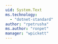 ```yaml
---
uid: System.Text
ms.technology: 
  - "dotnet-standard"
author: "rpetrusha"
ms.author: "ronpet"
manager: "wpickett"
---
```

